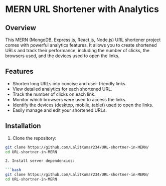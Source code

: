 # MERN URL Shortener with Analytics

## Overview

This MERN (MongoDB, Express.js, React.js, Node.js) URL shortener project comes with powerful analytics features. It allows you to create shortened URLs and track their performance, including the number of clicks, the browsers used, and the devices used to open the links.

## Features

- Shorten long URLs into concise and user-friendly links.
- View detailed analytics for each shortened URL.
- Track the number of clicks on each link.
- Monitor which browsers were used to access the links.
- Identify the devices (desktop, mobile, tablet) used to open the links.
- Easily manage and edit your shortened URLs.

## Installation

1. Clone the repository:

```bash
git clone https://github.com/LalitKumar234/URL-shortner-in-MERN/
cd URL-shortner-in-MERN

2. Install server dependencies:

```bash
git clone https://github.com/LalitKumar234/URL-shortner-in-MERN/
cd URL-shortner-in-MERN

